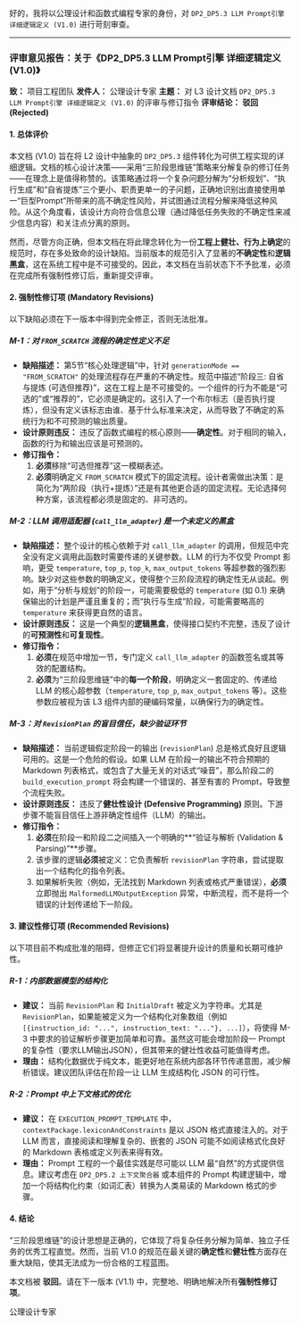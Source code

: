好的，我将以公理设计和函数式编程专家的身份，对 `DP2_DP5.3 LLM Prompt引擎 详细逻辑定义 (V1.0)` 进行苛刻审查。

---

### **评审意见报告：关于《DP2_DP5.3 LLM Prompt引擎 详细逻辑定义 (V1.0)》**

**致：** 项目工程团队
**发件人：** 公理设计专家
**主题：** 对 L3 设计文档 `DP2_DP5.3 LLM Prompt引擎 详细逻辑定义 (V1.0)` 的评审与修订指令
**评审结论：** **驳回 (Rejected)**

#### **1. 总体评价**

本文档 (V1.0) 旨在将 L2 设计中抽象的 `DP2_DP5.3` 组件转化为可供工程实现的详细逻辑。文档的核心设计决策——采用“三阶段思维链”策略来分解复杂的修订任务——在理念上是值得称赞的。该策略通过将一个复杂问题分解为“分析规划”、“执行生成”和“自省提炼”三个更小、职责更单一的子问题，正确地识别出直接使用单一“巨型Prompt”所带来的高不确定性风险，并试图通过流程分解来降低这种风险。从这个角度看，该设计方向符合信息公理（通过降低任务失败的不确定性来减少信息内容）和关注点分离的原则。

然而，尽管方向正确，但本文档在将此理念转化为一份**工程上健壮、行为上确定**的规范时，存在多处致命的设计缺陷。当前版本的规范引入了显著的**不确定性**和**逻辑黑盒**，这在系统工程中是不可接受的。因此，本文档在当前状态下不予批准，必须在完成所有强制性修订后，重新提交评审。

#### **2. 强制性修订项 (Mandatory Revisions)**

以下缺陷必须在下一版本中得到完全修正，否则无法批准。

##### **M-1：对 `FROM_SCRATCH` 流程的确定性定义不足**

*   **缺陷描述：** 第5节“核心处理逻辑”中，针对 `generationMode == "FROM_SCRATCH"` 的处理流程存在严重的不确定性。规范中描述“阶段三: 自省与提炼 (可选但推荐)”，这在工程上是不可接受的。一个组件的行为不能是“可选的”或“推荐的”，它必须是确定的。这引入了一个布尔标志（是否执行提炼），但没有定义该标志由谁、基于什么标准来决定，从而导致了不确定的系统行为和不可预测的输出质量。
*   **设计原则违反：** 违反了函数式编程的核心原则——**确定性**。对于相同的输入，函数的行为和输出应该是可预测的。
*   **修订指令：**
    1.  **必须**移除“可选但推荐”这一模糊表述。
    2.  **必须**明确定义 `FROM_SCRATCH` 模式下的固定流程。设计者需做出决策：是简化为“两阶段（执行+提炼）”还是有其他更合适的固定流程。无论选择何种方案，该流程都必须是固定的、非可选的。

##### **M-2：LLM 调用适配器 (`call_llm_adapter`) 是一个未定义的黑盒**

*   **缺陷描述：** 整个设计的核心依赖于对 `call_llm_adapter` 的调用，但规范中完全没有定义调用此函数时需要传递的关键参数。LLM 的行为不仅受 Prompt 影响，更受 `temperature`, `top_p`, `top_k`, `max_output_tokens` 等超参数的强烈影响。缺少对这些参数的明确定义，使得整个三阶段流程的确定性无从谈起。例如，用于“分析与规划”的阶段一，可能需要极低的 `temperature` (如 0.1) 来确保输出的计划是严谨且重复的；而“执行与生成”阶段，可能需要略高的 `temperature` 来获得更自然的语言。
*   **设计原则违反：** 这是一个典型的**逻辑黑盒**，使得接口契约不完整，违反了设计的**可预测性**和**可复现性**。
*   **修订指令：**
    1.  **必须**在规范中增加一节，专门定义 `call_llm_adapter` 的函数签名或其等效的配置结构。
    2.  **必须**为“三阶段思维链”中的**每一个阶段**，明确定义一套固定的、传递给 LLM 的核心超参数（`temperature`, `top_p`, `max_output_tokens` 等）。这些参数应被视为该 L3 组件内部的硬编码常量，以确保行为的确定性。

##### **M-3：对 `RevisionPlan` 的盲目信任，缺少验证环节**

*   **缺陷描述：** 当前逻辑假定阶段一的输出 (`revisionPlan`) 总是格式良好且逻辑可用的。这是一个危险的假设。如果 LLM 在阶段一的输出不符合预期的 Markdown 列表格式，或包含了大量无关的对话式“噪音”，那么阶段二的 `build_execution_prompt` 将会构建一个错误的、甚至有害的 Prompt，导致整个流程失败。
*   **设计原则违反：** 违反了**健壮性设计 (Defensive Programming)** 原则。下游步骤不能盲目信任上游非确定性组件（LLM）的输出。
*   **修订指令：**
    1.  **必须**在阶段一和阶段二之间插入一个明确的**“验证与解析 (Validation & Parsing)”**步骤。
    2.  该步骤的逻辑**必须**被定义：它负责解析 `revisionPlan` 字符串，尝试提取出一个结构化的指令列表。
    3.  如果解析失败（例如，无法找到 Markdown 列表或格式严重错误），**必须**立即抛出 `MalformedLLMOutputException` 异常，中断流程，而不是将一个错误的计划传递给下一阶段。

#### **3. 建议性修订项 (Recommended Revisions)**

以下项目前不构成批准的阻碍，但修正它们将显著提升设计的质量和长期可维护性。

##### **R-1：内部数据模型的结构化**

*   **建议：** 当前 `RevisionPlan` 和 `InitialDraft` 被定义为字符串。尤其是 `RevisionPlan`，如果能被定义为一个结构化对象数组（例如 `[{instruction_id: "...", instruction_text: "..."}, ...]`），将使得 M-3 中要求的验证解析步骤更加简单和可靠。虽然这可能会增加阶段一 Prompt 的复杂性（要求LLM输出JSON），但其带来的健壮性收益可能值得考虑。
*   **理由：** 结构化数据优于纯文本，能更好地在系统内部各环节传递意图，减少解析错误。建议团队评估在阶段一让 LLM 生成结构化 JSON 的可行性。

##### **R-2：Prompt 中上下文格式的优化**

*   **建议：** 在 `EXECUTION_PROMPT_TEMPLATE` 中，`contextPackage.lexiconAndConstraints` 是以 JSON 格式直接注入的。对于 LLM 而言，直接阅读和理解复杂的、嵌套的 JSON 可能不如阅读格式化良好的 Markdown 表格或定义列表来得有效。
*   **理由：** Prompt 工程的一个最佳实践是尽可能以 LLM 最“自然”的方式提供信息。建议考虑在 `DP2_DP5.2 上下文聚合器` 或本组件的 Prompt 构建逻辑中，增加一个将结构化约束（如词汇表）转换为人类易读的 Markdown 格式的步骤。

#### **4. 结论**

“三阶段思维链”的设计思想是正确的，它体现了将复杂任务分解为简单、独立子任务的优秀工程直觉。然而，当前 V1.0 的规范在最关键的**确定性**和**健壮性**方面存在重大缺陷，使其无法成为一份合格的工程蓝图。

本文档被 **驳回**。请在下一版本 (V1.1) 中，完整地、明确地解决所有**强制性修订项**。

公理设计专家